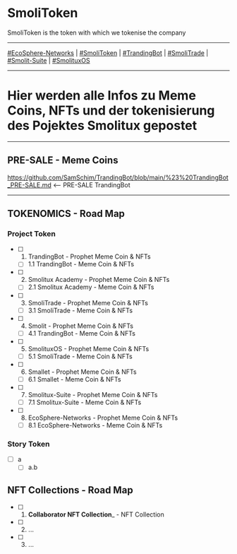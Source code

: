 # SmoliToken
SmoliToken is the token with which we tokenise the company

___

[#EcoSphere-Networks](https://github.com/SamSchim/EcoSphere-Networks) | [#SmoliToken](https://github.com/SamSchim/SmoliToken) | [#TrandingBot](https://github.com/SamSchim/TrandingBot) | [#SmoliTrade](https://github.com/SamSchim/SmoliTrade-App) | [#Smolit-Suite](https://github.com/SamSchim/Smolitux-Suite) | [#SmolituxOS](https://github.com/SamSchim/SmolituxOS) 
___

# Hier werden alle Infos zu Meme Coins, NFTs und der tokenisierung des Pojektes Smolitux gepostet

___


## PRE-SALE - Meme Coins
https://github.com/SamSchim/TrandingBot/blob/main/%23%20TrandingBot_PRE-SALE.md <-- PRE-SALE TrandingBot
___

## TOKENOMICS - Road Map

### Project Token

- [ ] 1. TrandingBot - Prophet Meme Coin & NFTs
  - [ ] 1.1 TrandingBot - Meme Coin & NFTs

- [ ] 2. Smolitux Academy - Prophet Meme Coin & NFTs
  - [ ] 2.1 Smolitux Academy - Meme Coin & NFTs

- [ ] 3. SmoliTrade - Prophet Meme Coin & NFTs
  - [ ] 3.1 SmoliTrade  - Meme Coin & NFTs
     
- [ ] 4. Smolit - Prophet Meme Coin & NFTs
  - [ ] 4.1 TrandingBot - Meme Coin & NFTs

- [ ] 5. SmolituxOS - Prophet Meme Coin & NFTs
  - [ ] 5.1 SmoliTrade - Meme Coin & NFTs

- [ ] 6. Smallet - Prophet Meme Coin & NFTs
    - [ ] 6.1 Smallet - Meme Coin & NFTs

- [ ] 7. Smolitux-Suite - Prophet Meme Coin & NFTs
  - [ ] 7.1 Smolitux-Suite - Meme Coin & NFTs

- [ ] 8. EcoSphere-Networks - Prophet Meme Coin & NFTs
  - [ ] 8.1 EcoSphere-Networks - Meme Coin & NFTs

### Story Token

- [ ] a
  - [ ] a.b
     
## NFT Collections - Road Map

- [ ] 1. **Collaborator NFT Collection**_ - NFT Collection

- [ ] 2. ...

- [ ] 3. ...


